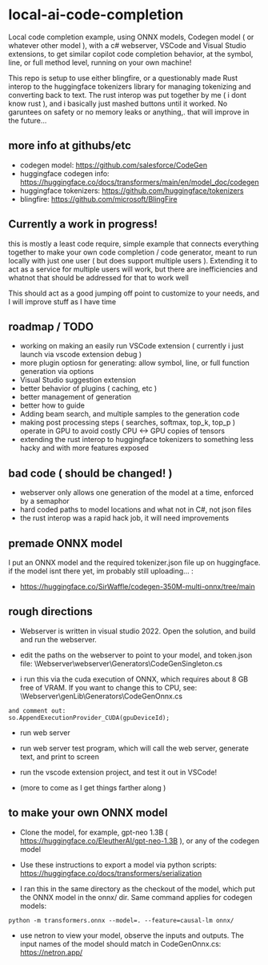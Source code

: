 # local-ai-code-completion
Local code completion example, using ONNX models, Codegen model ( or whatever other model ), with a c# webserver, VSCode and Visual Studio extensions, to get similar copilot code completion behavior, at the symbol, line, or full method level, running on your own machine!

This repo is setup to use either blingfire, or a questionably made Rust interop to the huggingface tokenizers library for managing tokenizing and converting back to text. The rust interop was put together by me ( i dont know rust ), and i basically just mashed buttons until it worked. No garuntees on safety or no memory leaks or anything,. that will improve in the future...


## more info at githubs/etc
- codegen model: https://github.com/salesforce/CodeGen
- huggingface codegen info: https://huggingface.co/docs/transformers/main/en/model_doc/codegen
- huggingface tokenizers: https://github.com/huggingface/tokenizers
- blingfire: https://github.com/microsoft/BlingFire


## Currently a work in progress!

this is mostly a least code require, simple example that connects everything together to make your own code completion / code generator, meant to run locally with just one user ( but does support multiple users ). Extending it to act as a service for multiple users will work, but there are inefficiencies and whatnot that should be addressed for that to work well 

This should act as a good jumping off point to customize to your needs, and I will improve stuff as I have time


## roadmap / TODO
- working on making an easily run VSCode extension ( currently i just launch via vscode extension debug )
- more plugin optiosn for generating: allow symbol, line, or full function generation via options
- Visual Studio suggestion extension
- better behavior of plugins ( caching, etc )
- better management of generation
- better how to guide
- Adding beam search, and multiple samples to the generation code
- making post processing steps ( searches, softmax, top_k, top_p ) operate in GPU to avoid costly CPU <-> GPU copies of tensors
- extending the rust interop to huggingface tokenizers to something less hacky and with more features exposed


## bad code ( should be changed! )
- webserver only allows one generation of the model at a time, enforced by a semaphor
- hard coded paths to model locations and what not in C#, not json files
- the rust interop was a rapid hack job, it will need improvements

## premade ONNX model
I put an ONNX model and the required tokenizer.json file up on huggingface.  if the model isnt there yet, im probably still uploading... :

- https://huggingface.co/SirWaffle/codegen-350M-multi-onnx/tree/main

## rough directions
- Webserver is written in visual studio 2022. Open the solution, and build and run the webserver.

- edit the paths on the webserver to point to your model, and token.json file: \Webserver\webserver\Generators\CodeGenSingleton.cs

- i run this via the cuda execution of ONNX, which requires about 8 GB free of VRAM. If you want to change this to CPU, see: \Webserver\genLib\Generators\CodeGenOnnx.cs
```
and comment out:
so.AppendExecutionProvider_CUDA(gpuDeviceId);
```
- run web server

- run web server test program, which will call the web server, generate text, and print to screen

- run the vscode extension project, and test it out in VSCode!

- (more to come as I get things farther along )

## to make your own ONNX model

- Clone the model, for example, gpt-neo 1.3B ( https://huggingface.co/EleutherAI/gpt-neo-1.3B ), or any of the codegen model

- Use these instructions to export a model via python scripts: https://huggingface.co/docs/transformers/serialization

- I ran this in the same directory as the checkout of the model, which put the ONNX model in the onnx/ dir. Same command applies for codegen models:
```
python -m transformers.onnx --model=. --feature=causal-lm onnx/
```

- use netron to view your model, observe the inputs and outputs. The input names of the model should match in CodeGenOnnx.cs: https://netron.app/
